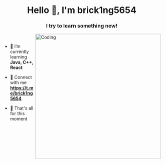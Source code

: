 <h1 align="center">Hello 🖖, I'm brick1ng5654</h1>
<h3 align="center">I try to learn something new!</h3>
<img align="right" alt="Coding" width="400" src="https://media1.giphy.com/media/v1.Y2lkPTc5MGI3NjExNm9nZ2VsdDl3d3A4cDcwMm5wMnA5YnYyMXNtMnZ5cW1vOGxyMm43cCZlcD12MV9pbnRlcm5hbF9naWZfYnlfaWQmY3Q9Zw/MDJ9IbxxvDUQM/giphy.webp">

⠀

- 🐸 I’m currently learning **Java, C++, React**

- 🐝 Connect with me **https://t.me/brick1ng5654**

- 🐛 That's all for this moment
